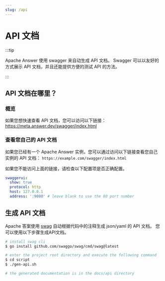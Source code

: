 ```yaml
---
slug: /api
---
```


# API 文档

:::tip

Apache Answer 使用 swagger 来自动生成 API 文档。 Swagger 可以以友好的方式展示 API 文档，并且还能提供方便的测试 API 的方法。

:::

## API 文档在哪里？

### 概览

如果您想快速查看 API 文档，您可以访问以下链接：
https://meta.answer.dev/swagger/index.html

### 查看您自己的 API 文档

如果您已经有一个 Apache Answer 实例，您可以通过访问以下链接查看您自己实例的 API 文档：
`https://example.com/swagger/index.html`

如果您不能访问上面的链接，请检查以下配置项是否正确配置。

```yaml title="/data/conf/config.yaml"
swaggerui:
  show: true
  protocol: http
  host: 127.0.0.1
  address: ':9080' # leave blank to use the 80 port number
```

## 生成 API 文档

Apache 答案使用 [swag](https://github.com/swaggo/swag) 自动根据代码中的注释生成 json/yaml 的 API 文档。 您可以使用以下步骤生成API文档。

```bash
# install swag cli
$ go install github.com/swaggo/swag/cmd/swag@latest

# enter the project root directory and execute the following command
$ cd script
$ ./gen-api.sh

# the generated documentation is in the docs/api directory
```

